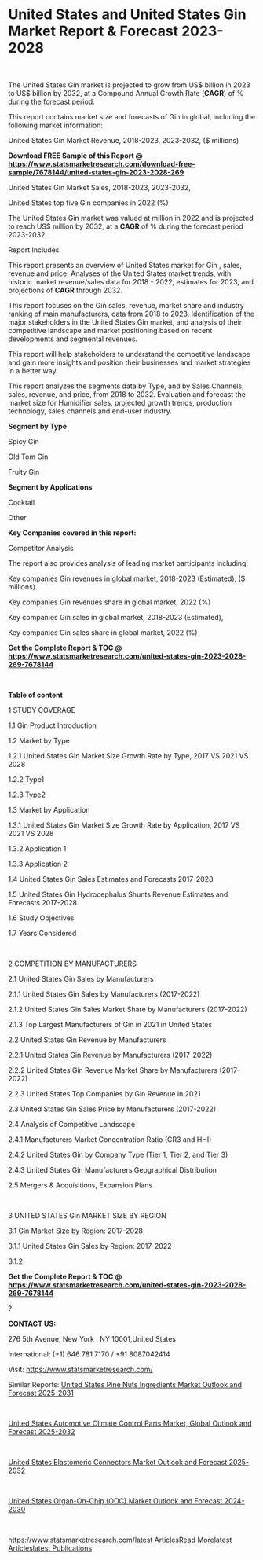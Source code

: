 <h1>United States and United States Gin Market Report & Forecast 2023-2028</h1><br/><p>The United States Gin market is projected to grow from US$ billion in 2023 to US$ billion by 2032, at a Compound Annual Growth Rate (<strong>CAGR</strong>) of % during the forecast period.</p>
 
 
 
 <p>This report contains market size and forecasts of Gin in global, including the following market information:</p>
 
 
 
 <p>United States Gin Market Revenue, 2018-2023, 2023-2032, ($ millions)</p>
 
 
 
 <p><strong>Download FREE Sample of this Report @ <a href="https://www.statsmarketresearch.com/download-free-sample/7678144/united-states-gin-2023-2028-269">https://www.statsmarketresearch.com/download-free-sample/7678144/united-states-gin-2023-2028-269</a></strong></p>
 
 
 
 <p>United States Gin Market Sales, 2018-2023, 2023-2032,</p>
 
 
 
 <p>United States top five Gin companies in 2022 (%)</p>
 
 
 
 <p>The United States Gin market was valued at million in 2022 and is projected to reach US$ million by 2032, at a <strong>CAGR</strong> of % during the forecast period 2023-2032.</p>
 
 
 
 <p>Report Includes</p>
 
 
 
 <p>This report presents an overview of United States market for Gin , sales, revenue and price. Analyses of the United States market trends, with historic market revenue/sales data for 2018 - 2022, estimates for 2023, and projections of <strong>CAGR</strong> through 2032.</p>
 
 
 
 <p>This report focuses on the Gin sales, revenue, market share and industry ranking of main manufacturers, data from 2018 to 2023. Identification of the major stakeholders in the United States Gin market, and analysis of their competitive landscape and market positioning based on recent developments and segmental revenues.</p>
 
 
 
 <p>This report will help stakeholders to understand the competitive landscape and gain more insights and position their businesses and market strategies in a better way.</p>
 
 
 
 <p>This report analyzes the segments data by Type, and by Sales Channels, sales, revenue, and price, from 2018 to 2032. Evaluation and forecast the market size for Humidifier sales, projected growth trends, production technology, sales channels and end-user industry.</p>
 
 
 
 <p><strong>Segment by Type</strong></p>
 
 
 
 <p>Spicy Gin</p>
 
 
 
 <p>Old Tom Gin</p>
 
 
 
 <p>Fruity Gin</p>
 
 
 
 <p><strong>Segment <strong><strong>by Applications</strong></strong></strong></p>
 
 
 
 <p>Cocktail</p>
 
 
 
 <p>Other</p>
 
 
 
 <p><strong>Key Companies covered in this report:</strong></p>
 
 
 
 <p>Competitor Analysis</p>
 
 
 
 <p>The report also provides analysis of leading market participants including:</p>
 
 
 
 <p>Key companies Gin revenues in global market, 2018-2023 (Estimated), ($ millions)</p>
 
 
 
 <p>Key companies Gin revenues share in global market, 2022 (%)</p>
 
 
 
 <p>Key companies Gin sales in global market, 2018-2023 (Estimated),</p>
 
 
 
 <p>Key companies Gin sales share in global market, 2022 (%)</p>
 
 
 
 <div><b>Get the Complete Report & TOC @ <a href="https://www.statsmarketresearch.com/united-states-gin-2023-2028-269-7678144">https://www.statsmarketresearch.com/united-states-gin-2023-2028-269-7678144</a></b></div>
 
 
 
 <p><br />
 
 <b>Table of content</b></p>
 
 
 
 <p>1 STUDY COVERAGE<br />
 
 1.1 Gin Product Introduction<br />
 
 1.2 Market by Type<br />
 
 1.2.1 United States Gin Market Size Growth Rate by Type, 2017 VS 2021 VS 2028<br />
 
 1.2.2 Type1<br />
 
 1.2.3 Type2<br />
 
 1.3 Market by Application<br />
 
 1.3.1 United States Gin Market Size Growth Rate by Application, 2017 VS 2021 VS 2028<br />
 
 1.3.2 Application 1<br />
 
 1.3.3 Application 2<br />
 
 1.4 United States Gin Sales Estimates and Forecasts 2017-2028<br />
 
 1.5 United States Gin Hydrocephalus Shunts Revenue Estimates and Forecasts 2017-2028<br />
 
 1.6 Study Objectives<br />
 
 1.7 Years Considered<br />
 
 <br />
 
 2 COMPETITION BY MANUFACTURERS<br />
 
 2.1 United States Gin Sales by Manufacturers<br />
 
 2.1.1 United States Gin Sales by Manufacturers (2017-2022)<br />
 
 2.1.2 United States Gin Sales Market Share by Manufacturers (2017-2022)<br />
 
 2.1.3 Top Largest Manufacturers of Gin in 2021 in United States<br />
 
 2.2 United States Gin Revenue by Manufacturers<br />
 
 2.2.1 United States Gin Revenue by Manufacturers (2017-2022)<br />
 
 2.2.2 United States Gin Revenue Market Share by Manufacturers (2017-2022)<br />
 
 2.2.3 United States Top Companies by Gin Revenue in 2021<br />
 
 2.3 United States Gin Sales Price by Manufacturers (2017-2022)<br />
 
 2.4 Analysis of Competitive Landscape<br />
 
 2.4.1 Manufacturers Market Concentration Ratio (CR3 and HHI)<br />
 
 2.4.2 United States Gin by Company Type (Tier 1, Tier 2, and Tier 3)<br />
 
 2.4.3 United States Gin Manufacturers Geographical Distribution<br />
 
 2.5 Mergers & Acquisitions, Expansion Plans<br />
 
 <br />
 
 3 UNITED STATES Gin MARKET SIZE BY REGION<br />
 
 3.1 Gin Market Size by Region: 2017-2028<br />
 
 3.1.1 United States Gin Sales by Region: 2017-2022<br />
 
 3.1.2</p>
 
 
 
 <div><b>Get the Complete Report & TOC @ <a href="https://www.statsmarketresearch.com/united-states-gin-2023-2028-269-7678144">https://www.statsmarketresearch.com/united-states-gin-2023-2028-269-7678144</a></b></div>
 
 
 
 <p>? </p>
 
 
 
 <p><b>CONTACT US:</b><br />
 
 276 5th Avenue, New York , NY 10001,United States<br />
 
 International: (+1) 646 781 7170 / +91 8087042414<br />
 
 Visit: <a href="https://www.statsmarketresearch.com/">https://www.statsmarketresearch.com/</a><br />
 
 Similar Reports: <a href="https://www.statsmarketresearch.com/united-states-gin-2023-2028-269-7678144">United States Pine Nuts Ingredients Market Outlook and Forecast 2025-2031</a><br />
 
 <br />
 
 <a href="https://www.statsmarketresearch.com/united-states-gin-2023-2028-269-7678144">United States Automotive Climate Control Parts Market, Global Outlook and Forecast 2025-2032</a><br />
 
 <br />
 
 <a href="https://www.statsmarketresearch.com/united-states-gin-2023-2028-269-7678144">United States Elastomeric Connectors Market Outlook and Forecast 2025-2032</a><br />
 
 <br />
 
 <a href="https://www.statsmarketresearch.com/united-states-gin-2023-2028-269-7678144">United States Organ-On-Chip (OOC) Market Outlook and Forecast 2024-2030</a><br />
 
 <br />
 
 <a href="https://gyeongbokgung.com">https://www.statsmarketresearch.com/</a><a href="https://hallyeomaritime.com">latest Articles</a><a href="https://jingwansa.com">Read More</a><a href="https://nguoiviet.jp/">latest Articles</a><a href="https://www.intelmarketresearch.com/">latest Publications</a></p>